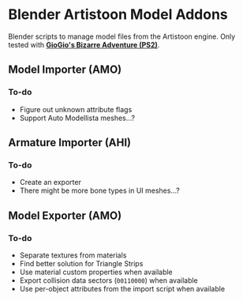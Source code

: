 # Blender Artistoon Model Addons
Blender scripts to manage model files from the Artistoon engine. Only tested with [**GioGio's Bizarre Adventure (PS2)**](https://jojowiki.com/GioGio%27s_Bizarre_Adventure).<br>

## Model Importer (AMO)
### To-do
- Figure out unknown attribute flags
- Support Auto Modellista meshes...?

## Armature Importer (AHI)
### To-do
- Create an exporter
- There might be more bone types in UI meshes...?

## Model Exporter (AMO)
### To-do
- Separate textures from materials
- Find better solution for Triangle Strips
- Use material custom properties when available
- Export collision data sectors (`00110000`) when available
- Use per-object attributes from the import script when available
